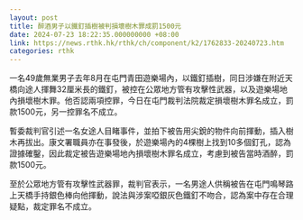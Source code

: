 ```yaml
---
layout: post
title: 醉酒男子以鐵釘插樹被判損壞樹木罪成罰1500元
date: 2024-07-23 18:22:35.000000000 +08:00
link: https://news.rthk.hk/rthk/ch/component/k2/1762833-20240723.htm
categories: rthk
---
```


一名49歲無業男子去年8月在屯門青田遊樂場內，以鐵釘插樹，同日涉嫌在附近天橋向途人揮舞32厘米長的鐵釘，被控在公眾地方管有攻擊性武器，以及遊樂場地內損壞樹木罪。他否認兩項控罪，今日在屯門裁判法院裁定損壞樹木罪名成立，罰款1500元，另一控罪名不成立。

暫委裁判官引述一名女途人目睹事件，並拍下被告用尖銳的物件向前揮動，插入樹木再拔出。康文署職員亦在事發後，於遊樂場內的4棵樹上找到10多個釘孔，認為證據確鑿，因此裁定被告遊樂場地內損壞樹木罪名成立，考慮到被告當時酒醉，罰款1500元。

至於公眾地方管有攻擊性武器罪，裁判官表示，一名男途人供稱被告在屯門鳴琴路上天橋手持銀色棒向他揮動，說法與涉案啞銀灰色鐵釘不吻合，認為案中存在合理疑點，裁定罪名不成立。
